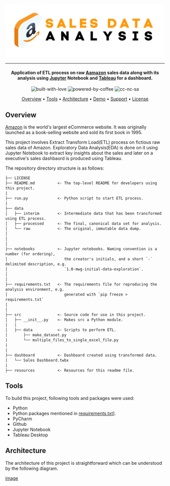 <p align='center'>
<img src='https://github.com/waqarg2001/Amazon-Sales-Data-Analysis/blob/master/src/Sales%20Data.png' width=600 height=170 >
</p>

---

<h4 align='center'> Application of ETL process on raw <a href='https://www.amazon.com/' target='_blank'>Aamazon</a> sales data along with its analysis using <a href='jupyter.org' target='_blank'>Jupyter</a> Notebook and <a href='tableau.com' target='_blank'>Tableau</a> for a dashboard. </h4>

<p align='center'>
<img src="https://i.ibb.co/KxfMMsP/built-with-love.png" alt="built-with-love" border="0">
<img src="https://i.ibb.co/MBDK1Pk/powered-by-coffee.png" alt="powered-by-coffee" border="0">
<img src="https://i.ibb.co/CtGqhQH/cc-nc-sa.png" alt="cc-nc-sa" border="0">
</p>

<p align="center">
  <a href="#overview">Overview</a> •
  <a href="#tools">Tools</a> •
  <a href="#architecture">Architecture</a> •
  <a href="#demo">Demo</a> •
  <a href="#support">Support</a> •
  <a href="#license">License</a>
</p>


## Overview

<p><a href='Amazon.com' target='_blank'>Amazon</a> is the world's largest eCommerce website. It was originally launched as a book-selling website and sold its first book in 1995.</p>

This project involves Extract Transform Load(ETL) process on fictious raw sales data of Amazon. Exploratory Data Analysis(EDA) is done on it using Jupyter Notebook to extract key insights about the sales and later on a executive's sales dashbaord is produced using Tableau.

The repository directory structure is as follows:

```
├── LICENSE 
├── README.md          <- The top-level README for developers using this project. 
| 
├── run.py             <- Python script to start ETL process. 
| 
├── data
│   ├── interim        <- Intermediate data that has been transformed using ETL process.
│   ├── processed      <- The final, canonical data set for analysis.
│   └── raw            <- The original, immutable data dump. 
│ 
│ 
│ 
├── notebooks          <- Jupyter notebooks. Naming convention is a number (for ordering),
│                         the creator's initials, and a short `-` delimited description, e.g.
│                         `1.0-mwg-initial-data-exploration`. 
│
│ 
├── requirements.txt   <- The requirements file for reproducing the analysis environment, e.g.
│                         generated with `pip freeze > requirements.txt` 
| 
│ 
├── src                <- Source code for use in this project. 
│   ├── __init__.py    <- Makes src a Python module. 
│   │ 
│   ├── data           <- Scripts to perform ETL. 
│       ├── make_dataset.py 
|       └── multiple_files_to_single_excel_file.py 
| 
| 
├── dashboard          <- Dashboard created using transformed data. 
|   └── Sales Dashboard.twbx 
| 
├── resources          <- Resources for this readme file. 
```

## Tools 

To build this project, following tools and packages were used:

- Python
- Python packages mentioned in [requirements.txt](https://github.com/waqarg2001/Amazon-Sales-Data-Analysis/blob/master/requirements.txt)].
- PyCharm
- Github
- Jupyter Notebook
- Tableau Desktop

## Architecture

The architecture of this project is straightforward which can be understood by the following diagram.

[image](https://github.com/waqarg2001/Amazon-Sales-Data-Analysis/blob/master/src/architecture.gif)

